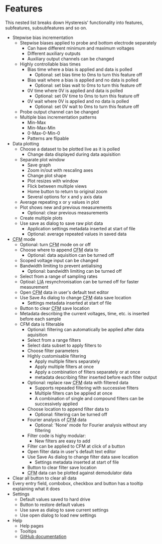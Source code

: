 # Features
This nested list breaks down Hysteresis' functionality into features, subfeatures, subsubfeatures and so on.

* Stepwise bias incrementation
    * Stepwise biases applied to probe and bottom electrode separately
        * Can have different minimum and maximum voltages
        * Different auxiliary outputs
        * Auxiliary output channels can be changed
    * Highly controllable bias times
        * Bias time where a bias is applied and data is polled
            * Optional: set bias time to 0ms to turn this feature off
        * Bias wait where a bias is applied and no data is polled
            * Optional: set bias wait to 0ms to turn this feature off
        * 0V time where 0V is applied and data is polled
            * Optional: set 0V time to 0ms to turn this feature off
        * 0V wait where 0V is applied and no data is polled
            * Optional: set 0V wait to 0ms to turn this feature off
    * Probe output channel can be changed
    * Multiple bias incrementation patterns
        * Min-Max
        * Min-Max-Min
        * 0-Max-0-Min-0
        * Patterns are flipable
* Data plotting
    * Choose a dataset to be plotted live as it is polled
        * Change data displayed during data aquisition
    * Separate plot window
        * Save graph
        * Zoom in/out with rescaling axes
        * Change plot shape
        * Plot resizes with window
        * Flick between multiple views
        * Home button to return to original zoom
        * Several options for x and y axis data
    * Average repeating x or y values in plot
    * Plot shows new and previous measurements
        * Optional: clear previous measurements
    * Create multiple plots
    * Use save as dialog to save raw plot data
        * Application settings metadata inserted at start of file
        * Optional: average repeated values in saved data
* <acronym title="Current Force Microscopy">CFM</acronym> mode
    * Optional: turn <acronym title="Current Force Microscopy">CFM</acronym> mode on or off
    * Choose where to append <acronym title="Current Force Microscopy">CFM</acronym> data to
        * Optional: data aquisition can be turned off
    * Scoped voltage input can be changed
    * Bandwidth limiting to prevent antialising
        * Optional: bandwidth limiting can be turned off
    * Select from a range of sampling rates
    * Optioal: <acronym title="Lock-in Amplifier">LIA</acronym> resynchronisation can be turned off for faster measurement
    * Open <acronym title="Current Force Microscopy">CFM</acronym> data in user's default text editor
    * Use Save As dialog to change <acronym title="Current Force Microscopy">CFM</acronym> data save location
        * Settings metadata inserted at start of file
    * Button to clear <acronym title="Current Force Microscopy">CFM</acronym> save location
    * Metadata describing the current voltages, time, etc. is inserted before each sample
    * CFM data is filterable
        * Optional: filtering can automatically be applied after data aquisition
        * Select from a range filters
        * Select data subset to apply filters to
        * Choose filter parameters
        * Highly customisable filtering
            * Apply multiple filters separately
            * Apply multiple filters at once
            * Apply a combination of filters separately or at once
            * metadata describing filter inserted before each filter output
        * Optional: replace raw <acronym title="Current Force Microscopy">CFM</acronym> data with filtered data
            * Supports repeaded filtering with successive filters
            * Multiple filters can be applied at once
            * A combination of single and compound filters can be successively applied
        * Choose location to append filter data to
            * Optional: filtering can be turned off
        * Fourier analysis of <acronym title="Current Force Microscopy">CFM</acronym> data
            * Optional: 'None' mode for Fourier analysis without any filtering
        * Filter code is highy modular:
            * New filters are easy to add
        * Filter can be applied to CFM at click of a button
        * Open filter data in user's default text editor
        * Use Save As dialog to change filter data save location
            * Settings metadata inserted at start of file
        * Button to clear filter save location
        * <acronym title="Current Force Microscopy">CFM</acronym> data can be plotted against demodulator data
* Clear all button to clear all data
* Every entry field, combobox, checkbox and button has a tooltip explaining what it does
* Settings
    * Default values saved to hard drive
    * Button to restore default values
    * Use save as dialog to save current settings
    * Use open dialog to load new settings
* Help
    * Help pages
    * Tooltips
    * [GitHub documentation](https://github.com/Jeffrey-Ede/Atomic-Force-Microscopy "AFM system control documentation")
    
